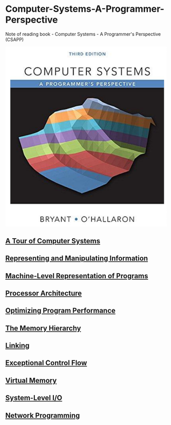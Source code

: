 # Computer-Systems-A-Programmer-Perspective
Note of reading book - Computer Systems - A Programmer's Perspective (CSAPP)

![](./preface.png)

## [A Tour of Computer Systems](./ch1/ch1.md)

## [Representing and Manipulating Information](./ch2/ch2.md)

## [Machine-Level Representation of Programs](./ch3/ch3.md)

## [Processor Architecture](./ch4/ch4.md)

## [Optimizing Program Performance](./ch5/ch5.md)

## [The Memory Hierarchy](./ch6/ch6.md)

## [Linking](./ch7/ch7.md)

## [Exceptional Control Flow](./ch8/ch8.md)

## [Virtual Memory](./ch9/ch9.md)

## [System-Level I/O](./ch10/ch10.md)

## [Network Programming](./ch11/ch11.md)

